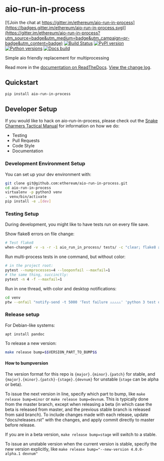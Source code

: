# aio-run-in-process

[![Join the chat at https://gitter.im/ethereum/aio-run-in-process](https://badges.gitter.im/ethereum/aio-run-in-process.svg)](https://gitter.im/ethereum/aio-run-in-process?utm_source=badge&utm_medium=badge&utm_campaign=pr-badge&utm_content=badge)
[![Build Status](https://circleci.com/gh/ethereum/aio-run-in-process.svg?style=shield)](https://circleci.com/gh/ethereum/aio-run-in-process)
[![PyPI version](https://badge.fury.io/py/aio-run-in-process.svg)](https://badge.fury.io/py/aio-run-in-process)
[![Python versions](https://img.shields.io/pypi/pyversions/aio-run-in-process.svg)](https://pypi.python.org/pypi/aio-run-in-process)
[![Docs build](https://readthedocs.org/projects/aio-run-in-process/badge/?version=latest)](http://aio-run-in-process.readthedocs.io/en/latest/?badge=latest)
   

Simple aio friendly replacement for multiprocessing

Read more in the [documentation on ReadTheDocs](https://aio-run-in-process.readthedocs.io/). [View the change log](https://aio-run-in-process.readthedocs.io/en/latest/releases.html).

## Quickstart

```sh
pip install aio-run-in-process
```

## Developer Setup

If you would like to hack on aio-run-in-process, please check out the [Snake Charmers
Tactical Manual](https://github.com/ethereum/snake-charmers-tactical-manual)
for information on how we do:

- Testing
- Pull Requests
- Code Style
- Documentation

### Development Environment Setup

You can set up your dev environment with:

```sh
git clone git@github.com:ethereum/aio-run-in-process.git
cd aio-run-in-process
virtualenv -p python3 venv
. venv/bin/activate
pip install -e .[dev]
```

### Testing Setup

During development, you might like to have tests run on every file save.

Show flake8 errors on file change:

```sh
# Test flake8
when-changed -v -s -r -1 aio_run_in_process/ tests/ -c "clear; flake8 aio_run_in_process tests && echo 'flake8 success' || echo 'error'"
```

Run multi-process tests in one command, but without color:

```sh
# in the project root:
pytest --numprocesses=4 --looponfail --maxfail=1
# the same thing, succinctly:
pytest -n 4 -f --maxfail=1
```

Run in one thread, with color and desktop notifications:

```sh
cd venv
ptw --onfail "notify-send -t 5000 'Test failure ⚠⚠⚠⚠⚠' 'python 3 test on aio-run-in-process failed'" ../tests ../aio_run_in_process
```

### Release setup

For Debian-like systems:
```
apt install pandoc
```

To release a new version:

```sh
make release bump=$$VERSION_PART_TO_BUMP$$
```

#### How to bumpversion

The version format for this repo is `{major}.{minor}.{patch}` for stable, and
`{major}.{minor}.{patch}-{stage}.{devnum}` for unstable (`stage` can be alpha or beta).

To issue the next version in line, specify which part to bump,
like `make release bump=minor` or `make release bump=devnum`. This is typically done from the
master branch, except when releasing a beta (in which case the beta is released from master,
and the previous stable branch is released from said branch). To include changes made with each
release, update "docs/releases.rst" with the changes, and apply commit directly to master 
before release.

If you are in a beta version, `make release bump=stage` will switch to a stable.

To issue an unstable version when the current version is stable, specify the
new version explicitly, like `make release bump="--new-version 4.0.0-alpha.1 devnum"`
